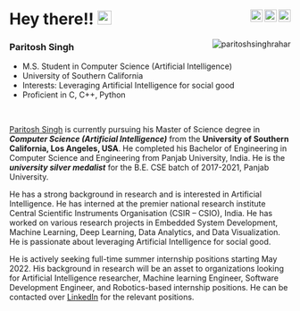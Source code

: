 # Hey there!! <img src="https://media.giphy.com/media/hvRJCLFzcasrR4ia7z/giphy.gif" width="25px"> [<img align="right" alt="Paritosh | LinkedIn" width="22px" src="https://cdn.jsdelivr.net/npm/simple-icons@v3/icons/linkedin.svg" />](https://www.linkedin.com/in/paritoshsinghrahar/)[<img align="right" alt="Paritosh | Gmail" width="22px" src="https://cdn.jsdelivr.net/npm/simple-icons@v3/icons/gmail.svg" />](mailto:paritoshsinghrahar@acm.org)[<img align="right" alt="Paritosh | GitHub" width="22px" src="https://cdn.jsdelivr.net/npm/simple-icons@v3/icons/github.svg" />](https://github.com/paritoshsinghrahar)

<img align='right' src="https://github-readme-stats.vercel.app/api?username=paritoshsinghrahar&show_icons=true&count_private=true&hide=stars" alt="paritoshsinghrahar" />

### Paritosh Singh <br/>
- M.S. Student in Computer Science (Artificial Intelligence) <br/>
- University of Southern  California <br/>
- Interests: Leveraging Artificial Intelligence for social good <br/>
- Proficient in C, C++, Python

<br/>

[Paritosh Singh](https://www.linkedin.com/in/paritoshsinghrahar/) is currently pursuing his Master of Science degree in ***Computer Science (Artificial Intelligence)*** from the **University of Southern California, Los Angeles, USA**. He completed his Bachelor of Engineering in Computer Science and Engineering from Panjab University, India. He is the ***university silver medalist*** for the B.E. CSE batch of 2017-2021, Panjab University.

He has a strong background in research and is interested in Artificial Intelligence. He has interned at the premier national research institute Central Scientific Instruments Organisation (CSIR – CSIO), India. He has worked on various research projects in Embedded System Development, Machine Learning, Deep Learning, Data Analytics, and Data Visualization. He is passionate about leveraging Artificial Intelligence for social good.

He is actively seeking full-time summer internship positions starting May 2022. His background in research will be an asset to organizations looking for Artificial Intelligence researcher, Machine learning Engineer, Software Development Engineer, and Robotics-based internship positions. He can be contacted over [LinkedIn](https://www.linkedin.com/in/paritoshsinghrahar/) for the relevant positions.
